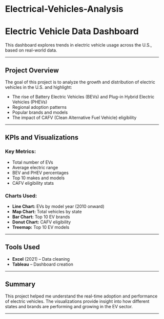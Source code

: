 # Electrical-Vehicles-Analysis
 #  Electric Vehicle Data Dashboard

 This dashboard explores trends in electric vehicle usage across the U.S., based on real-world data.

---

##  Project Overview

The goal of this project is to analyze the growth and distribution of electric vehicles in the U.S. and highlight:
- The rise of Battery Electric Vehicles (BEVs) and Plug-in Hybrid Electric Vehicles (PHEVs)
- Regional adoption patterns
- Popular brands and models
- The impact of CAFV (Clean Alternative Fuel Vehicle) eligibility

---

##  KPIs and Visualizations

### Key Metrics:
- Total number of EVs
- Average electric range
- BEV and PHEV percentages
- Top 10 makes and models
- CAFV eligibility stats

###  Charts Used:
- **Line Chart:** EVs by model year (2010 onward)
- **Map Chart:** Total vehicles by state
- **Bar Chart:** Top 10 EV brands
- **Donut Chart:** CAFV eligibility
- **Treemap:** Top 10 EV models

---

##  Tools Used

- **Excel** (2021) – Data cleaning
- **Tableau** – Dashboard creation

---


##  Summary

This project helped me understand the real-time adoption and performance of electric vehicles. The visualizations provide insight into how different states and brands are performing and growing in the EV sector.

---


